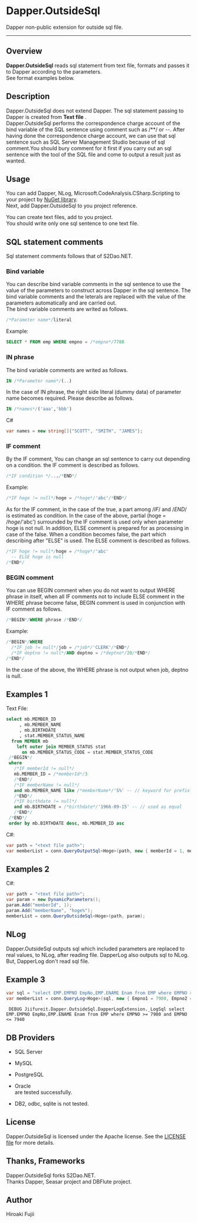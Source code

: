 # Dapper.OutsideSql
Dapper non-public extension for outside sql file.

------------

## Overview

**Dapper.OutsideSql** reads sql statement from text file, formats and passes it to Dapper according to the parameters.  
See format examples below.


## Description
Dapper.OutsideSql does not extend Dapper. The sql statement passing to Dapper is created from **Text file** .  
Dapper.OutsideSql performs the correspondence charge account of the bind variable of the SQL sentence using comment such as /**/ or --. After having done the correspondence charge account, we can use that sql sentence such as SQL Server Management Studio because of sql comment.You should bury comment for it first if you carry out an sql sentence with the tool of the SQL file and come to output a result just as wanted.

## Usage
You can add Dapper, NLog, Microsoft.CodeAnalysis.CSharp.Scripting to your project by [NuGet library](https://www.nuget.org/packages/Dapper).  
Next, add Dapper.OutsideSql to you project reference.

You can create text files, add to you project.  
You should write only one sql sentence to one text file. 


## SQL statement comments  
Sql statement comments follows that of S2Dao.NET. 

### Bind variable  
You can describe bind variable comments in the sql sentence to use the value of the parameters to construct across Dapper in the sql sentence. The bind variable comments and the leterals are replaced with the value of the parameters automatically and are carried out.  
The bind variable comments are writed as follows.

```sql
/*Parameter name*/literal
```

Example:  
```sql 
SELECT * FROM emp WHERE empno = /*empno*/7788
```

### IN phrase  
The bind variable comments are writed as follows.

```sql
IN /*Parameter name*/(..)
```
In the case of IN phrase, the right side literal (dummy data) of parameter name becomes required. Please describe as follows.
```sql
IN /*names*/('aaa','bbb')
```
C#
```csharp
var names = new string[]{"SCOTT", "SMITH", "JAMES"};
```

### IF comment
By the IF comment, You can change an sql sentence to carry out depending on a condition. the IF comment is described as follows.  
```sql
/*IF condition */.../*END*/
```

Example:
```sql
/*IF hoge != null*/hoge = /*hoge*/'abc'/*END*/
```
As for the IF comment, in the case of the true, a part among /*IF*/ and /*END*/ is estimated as condition. In the case of the above, partial (hoge = /*hoge*/'abc') surrounded by the IF comment is used only when parameter hoge is not null. In addition, ELSE comment is prepared for as processing in case of the false. When a condition becomes false, the part which describing after "ELSE" is used. The ELSE comment is described as follows.
```sql
/*IF hoge != null*/hoge = /*hoge*/'abc'
  -- ELSE hoge is null
/*END*/
```

### BEGIN comment
You can use BEGIN comment when you do not want to output WHERE phrase in itself, when all IF comments not to include ELSE comment in the WHERE phrase become false,  BEGIN comment is used in conjunction with IF comment as follows.
```sql
/*BEGIN*/WHERE phrase /*END*/
```

Example:
```sql
/*BEGIN*/WHERE
  /*IF job != null*/job = /*job*/'CLERK'/*END*/
  /*IF deptno != null*/AND deptno = /*deptno*/20/*END*/
/*END*/
```
In the case of the above, the WHERE phrase is not output when job, deptno is null. 


## Examples 1
Text File:
```sql
select mb.MEMBER_ID
     , mb.MEMBER_NAME
     , mb.BIRTHDATE
     , stat.MEMBER_STATUS_NAME
  from MEMBER mb
    left outer join MEMBER_STATUS stat
      on mb.MEMBER_STATUS_CODE = stat.MEMBER_STATUS_CODE
 /*BEGIN*/
 where
   /*IF memberId != null*/
   mb.MEMBER_ID = /*memberId*/3
   /*END*/
   /*IF memberName != null*/
   and mb.MEMBER_NAME like /*memberName*/'S%' -- // keyword for prefix search
   /*END*/
   /*IF birthdate != null*/
   and mb.BIRTHDATE = /*birthdate*/'1966-09-15' -- // used as equal
   /*END*/
 /*END*/
 order by mb.BIRTHDATE desc, mb.MEMBER_ID asc
```
C#:
```csharp
var path = "<text file path>";
var memberList = conn.QueryOutputSql<Hoge>(path, new { memberId = 1, memberName = "hoge%" });
``` 

## Examples 2
C#:
```csharp
var path = "<text file path>";
var param = new DynamicParameters();
param.Add("memberId", 1);
param.Add("memberName", "hoge%");
memberList = conn.QueryOutsideSql<Hoge>(path, param);
``` 

## NLog
Dapper.OutsideSql outputs sql which included parameters are replaced to real values, to NLog, after reading file.
DapperLog also outputs sql to NLog. But, DapperLog don't read sql file.

## Example 3
```csharp
var sql = "select EMP.EMPNO EmpNo,EMP.ENAME Enam from EMP where EMPNO >= /*Empno1*/500 and EMPNO <= /*Empno2*/1000";
var memberList = conn.QueryLog<Hoge>(sql, new { Empno1 = 7900, Empno2 = 7940 });
``` 
```log
 DEBUG Jiifureit.Dapper.OutsideSql.DapperLogExtension._LogSql select EMP.EMPNO EmpNo,EMP.ENAME Enam from EMP where EMPNO >= 7900 and EMPNO <= 7940
``` 

## DB Providers 
- SQL Server
- MySQL
- PostgreSQL
- Oracle  
are tested successfully.

- DB2, odbc, sqlite is not tested.

## License

Dapper.OutsideSql is licensed under the Apache license.  See the [LICENSE file](LICENSE) for more details.


## Thanks, Frameworks

Dapper.OutsideSql forks S2Dao.NET.  
Thanks Dapper, Seasar project and DBFlute project.


## Author

Hiroaki Fujii
